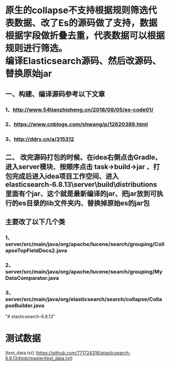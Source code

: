 # 原生的collapse不支持根据规则筛选代表数据、改了Es的源码做了支持，数据根据字段做折叠去重，代表数据可以根据规则进行筛选。<br/>编译Elasticsearch源码、然后改源码、替换原始jar
## 一、构建、编译源码参考以下文章
### 1、http://www.54tianzhisheng.cn/2018/08/05/es-code01/
### 2、https://www.cnblogs.com/shwang/p/12620389.html
### 3、http://ddrv.cn/a/315312

## 二、 改完源码打包的时候、在idea右侧点击Gradle、进入server模块、按顺序点击 task->build->jar 、打包完成后进入idea项目工作空间、进入elasticsearch-6.8.13\server\build\distributions 里面有个jar、这个就是最新编译的jar、把jar放到可执行的es目录的lib文件夹内、替换掉原始es的jar包



## 主要改了以下几个类
### 1、server/src/main/java/org/apache/lucene/search/grouping/CollapseTopFieldDocs2.java
### 2、server/src/main/java/org/apache/lucene/search/grouping/MyDataComparator.java
### 3、server/src/main/java/org/elasticsearch/search/collapse/CollapseBuilder.java
"# elasticsearch-6.8.13" 



# 测试数据
[test_data.txt] (https://github.com/771724316/elasticsearch-6.8.13/blob/master/test_data.txt)
